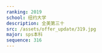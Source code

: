 ```yaml
---
ranking: 2019
school: 纽约大学
description: 全美第三十
src: /assets/offer_update/319.jpg
major: sps本科
sequence: 316
---
```

